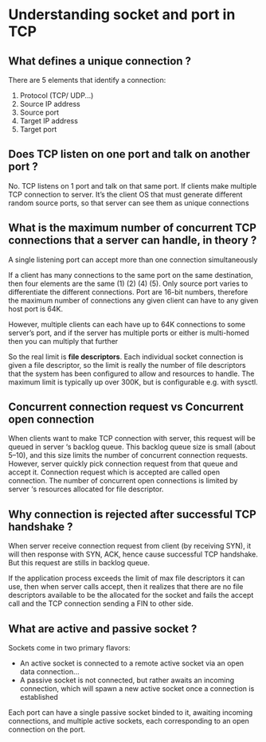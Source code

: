 # Understanding socket and port in TCP

## What defines a unique connection ?

There are 5 elements that identify a connection:

1. Protocol (TCP/ UDP...)
2. Source IP address
3. Source port
4. Target IP address
5. Target port

## Does TCP listen on one port and talk on another port ?

No. TCP listens on 1 port and talk on that same port. If clients make multiple TCP connection to server. It’s the client OS that must generate different random source ports, so that server can see them as unique connections

## What is the maximum number of concurrent TCP connections that a server can handle, in theory ?

A single listening port can accept more than one connection simultaneously

If a client has many connections to the same port on the same destination, then four elements are the same (1) (2) (4) (5). Only source port varies to differentiate the different connections.
Port are 16-bit numbers, therefore the maximum number of connections any given client can have to any given host port is 64K.

However, multiple clients can each have up to 64K connections to some server’s port, and if the server has multiple ports or either is multi-homed then you can multiply that further

So the real limit is **file descriptors**. Each individual socket connection is given a file descriptor, so the limit is really the number of file descriptors that the system has been configured to allow and resources to handle. The maximum limit is typically up over 300K, but is configurable e.g. with sysctl.

## Concurrent connection request vs Concurrent open connection

When clients want to make TCP connection with server, this request will be queued in server ‘s backlog queue. This backlog queue size is small (about 5–10), and this size limits the number of concurrent connection requests. However, server quickly pick connection request from that queue and accept it. Connection request which is accepted are called open connection. The number of concurrent open connections is limited by server ‘s resources allocated for file descriptor.

## Why connection is rejected after successful TCP handshake ?

When server receive connection request from client (by receiving SYN), it will then response with SYN, ACK, hence cause successful TCP handshake. But this request are stills in backlog queue.

If the application process exceeds the limit of max file descriptors it can use, then when server calls accept, then it realizes that there are no file descriptors available to be the allocated for the socket and fails the accept call and the TCP connection sending a FIN to other side.

## What are active and passive socket ?

Sockets come in two primary flavors:

- An active socket is connected to a remote active socket via an open data connection…
- A passive socket is not connected, but rather awaits an incoming connection, which will spawn a new active socket once a connection is established

Each port can have a single passive socket binded to it, await­ing in­com­ing con­nec­tions, and mul­ti­ple active sockets, each cor­re­spond­ing to an open con­nec­tion on the port.
